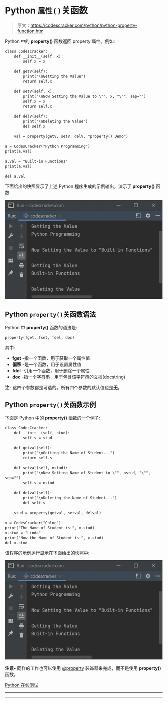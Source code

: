 # Python `属性()`关函数

> 原文：<https://codescracker.com/python/python-property-function.htm>

Python 中的 **property()** 函数返回 property 属性。例如:

```
class CodesCracker:
    def __init__(self, x):
        self.x = x

    def getV(self):
        print("\nGetting the Value")
        return self.x

    def setV(self, x):
        print("\nNow Setting the Value to \"", x, "\"", sep="")
        self.x = x
        return self.x

    def delV(self):
        print("\nDeleting the Value")
        del self.x

    val = property(getV, setV, delV, "property() Demo")

a = CodesCracker("Python Programming")
print(a.val)

a.val = "Built-in Functions"
print(a.val)

del a.val
```

下面给出的快照显示了上述 Python 程序生成的示例输出，演示了 **property()** 函数:

![python property function](img/85eac3d9a823ebb390e57cb8dec63a7c.png)

## Python `property()`关函数语法

Python 中 **property()** 函数的语法是:

```
property(fget, fset, fdel, doc)
```

其中:

*   **fget** -指一个函数，用于获取一个属性值
*   **偏移** -是一个函数，用于设置属性值
*   **fdel** -引用一个函数，用于删除一个属性
*   **doc** -指一个字符串，用于包含该字符串的文档(docstring)

**注-** 这四个参数都是可选的。所有四个参数的默认值也是**无**。

## Python `property()`关函数示例

下面是 Python 中的 **property()** 函数的一个例子:

```
class CodesCracker:
    def __init__(self, stud):
        self.s = stud

    def getval(self):
        print("\nGetting the Name of Student...")
        return self.s

    def setval(self, nstud):
        print("\nNow Setting Name of Student to \"", nstud, "\"", sep="")
        self.s = nstud

    def delval(self):
        print("\nDeleting the Name of Student...")
        del self.s

    stud = property(getval, setval, delval)

x = CodesCracker("Chloe")
print("The Name of Student is:", x.stud)
x.stud = "Linda"
print("Now the Name of Student is:", x.stud)
del x.stud
```

该程序的示例运行显示在下面给出的快照中:

![python property function example](img/7b6a688472547660d29c01b1c9297a37.png)

**注意-** 同样的工作也可以使用 [@property](/python/python-property-decorator.htm) 装饰器来完成，而不是使用 **property()** 函数。

[Python 在线测试](/exam/showtest.php?subid=10)

* * *

* * *